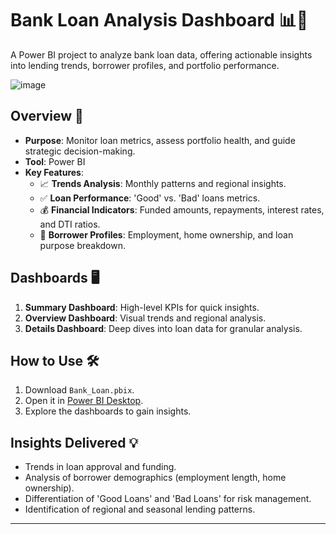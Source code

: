 # **Bank Loan Analysis Dashboard** 📊💼

A Power BI project to analyze bank loan data, offering actionable insights into lending trends, borrower profiles, and portfolio performance.

![image](https://github.com/user-attachments/assets/3155d5a0-4190-4d9e-9040-d9ca0dc205ba)

## **Overview** 📝
- **Purpose**: Monitor loan metrics, assess portfolio health, and guide strategic decision-making.
- **Tool**: Power BI  
- **Key Features**:
  - 📈 **Trends Analysis**: Monthly patterns and regional insights.  
  - ✅ **Loan Performance**: 'Good' vs. 'Bad' loans metrics.  
  - 💰 **Financial Indicators**: Funded amounts, repayments, interest rates, and DTI ratios.  
  - 👥 **Borrower Profiles**: Employment, home ownership, and loan purpose breakdown.

## **Dashboards** 🖥️
1. **Summary Dashboard**: High-level KPIs for quick insights.  
2. **Overview Dashboard**: Visual trends and regional analysis.  
3. **Details Dashboard**: Deep dives into loan data for granular analysis.  

## **How to Use** 🛠️
1. Download `Bank_Loan.pbix`.  
2. Open it in [Power BI Desktop](https://powerbi.microsoft.com/desktop/).  
3. Explore the dashboards to gain insights.

## **Insights Delivered** 💡
- Trends in loan approval and funding.
- Analysis of borrower demographics (employment length, home ownership).
- Differentiation of 'Good Loans' and 'Bad Loans' for risk management.
- Identification of regional and seasonal lending patterns.

---
